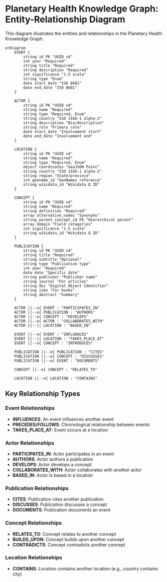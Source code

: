 # Planetary Health Knowledge Graph: Entity-Relationship Diagram

This diagram illustrates the entities and relationships in the Planetary Health Knowledge Graph.

```mermaid
erDiagram
    EVENT {
        string id PK "UUID v4"
        int year "Required"
        string title "Required"
        string description "Required"
        int significance "1-5 scale"
        string type "Enum"
        date start_date "ISO 8601"
        date end_date "ISO 8601"
    }
    
    ACTOR {
        string id PK "UUID v4"
        string name "Required"
        string type "Required, Enum"
        string country "ISO 3166-1 alpha-2"
        string description "Bio/description"
        string role "Primary role"
        date start_date "Involvement start"
        date end_date "Involvement end"
    }
    
    LOCATION {
        string id PK "UUID v4"
        string name "Required"
        string type "Required, Enum"
        object coordinates "GeoJSON Point"
        string country "ISO 3166-1 alpha-2"
        string region "State/province"
        int geoname_id "GeoNames reference"
        string wikidata_id "Wikidata Q ID"
    }
    
    CONCEPT {
        string id PK "UUID v4"
        string name "Required"
        string definition "Required"
        array alternative_names "Synonyms"
        string parent_concept_id FK "Hierarchical parent"
        array domain "Field categories"
        int significance "1-5 scale"
        string wikidata_id "Wikidata Q ID"
    }
    
    PUBLICATION {
        string id PK "UUID v4"
        string title "Required"
        string subtitle "Optional"
        string type "Publication type"
        int year "Required"
        date date "Specific date"
        string publisher "Publisher name"
        string journal "For articles"
        string doi "Digital Object Identifier"
        string isbn "For books"
        string abstract "Summary"
    }
    
    ACTOR ||--o{ EVENT : "PARTICIPATES_IN"
    ACTOR ||--o{ PUBLICATION : "AUTHORS"
    ACTOR ||--o{ CONCEPT : "DEVELOPS"
    ACTOR ||--o{ ACTOR : "COLLABORATES_WITH"
    ACTOR }|--|| LOCATION : "BASED_IN"
    
    EVENT ||--o{ EVENT : "INFLUENCES"
    EVENT }|--|| LOCATION : "TAKES_PLACE_AT"
    EVENT ||--o{ CONCEPT : "INTRODUCES"
    
    PUBLICATION ||--o{ PUBLICATION : "CITES"
    PUBLICATION ||--o{ CONCEPT : "DISCUSSES"
    PUBLICATION ||--o{ EVENT : "DOCUMENTS"
    
    CONCEPT ||--o{ CONCEPT : "RELATES_TO"
    
    LOCATION ||--o{ LOCATION : "CONTAINS"
```

## Key Relationship Types

### Event Relationships
- **INFLUENCES**: An event influences another event
- **PRECEDES/FOLLOWS**: Chronological relationship between events
- **TAKES_PLACE_AT**: Event occurs at a location

### Actor Relationships
- **PARTICIPATES_IN**: Actor participates in an event
- **AUTHORS**: Actor authors a publication
- **DEVELOPS**: Actor develops a concept
- **COLLABORATES_WITH**: Actor collaborates with another actor
- **BASED_IN**: Actor is based in a location

### Publication Relationships
- **CITES**: Publication cites another publication
- **DISCUSSES**: Publication discusses a concept
- **DOCUMENTS**: Publication documents an event

### Concept Relationships
- **RELATES_TO**: Concept relates to another concept
- **BUILDS_UPON**: Concept builds upon another concept
- **CONTRADICTS**: Concept contradicts another concept

### Location Relationships
- **CONTAINS**: Location contains another location (e.g., country contains city)
